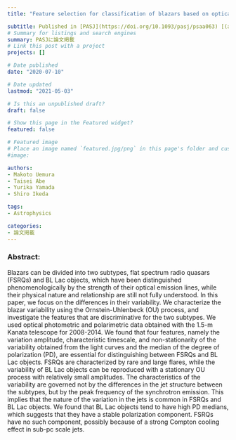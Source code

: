 ```yaml
---
title: "Feature selection for classification of blazars based on optical photometric and polarimetric time-series data"

subtitle: Published in [PASJ](https://doi.org/10.1093/pasj/psaa063) [(arXiv:2006.07792)](https://arxiv.org/abs/2006.07792)
# Summary for listings and search engines
summary: PASJに論文掲載
# Link this post with a project
projects: []

# Date published
date: "2020-07-10"

# Date updated
lastmod: "2021-05-03"

# Is this an unpublished draft?
draft: false

# Show this page in the Featured widget?
featured: false

# Featured image
# Place an image named `featured.jpg/png` in this page's folder and customize its options here.
#image:

authors:
- Makoto Uemura
- Taisei Abe
- Yurika Yamada
- Shiro Ikeda

tags:
- Astrophysics

categories:
- 論文掲載
---
```


### Abstract:

Blazars can be divided into two subtypes, flat spectrum radio quasars (FSRQs) and BL Lac objects, which have been distinguished phenomenologically by the strength of their optical emission lines, while their physical nature and relationship are still not fully understood. In this paper, we focus on the differences in their variability. We characterize the blazar variability using the Ornstein-Uhlenbeck (OU) process, and investigate the features that are discriminative for the two subtypes. We used optical photometric and polarimetric data obtained with the 1.5-m Kanata telescope for 2008-2014. We found that four features, namely the variation amplitude, characteristic timescale, and non-stationarity of the variability obtained from the light curves and the median of the degree of polarization (PD), are essential for distinguishing between FSRQs and BL Lac objects. FSRQs are characterized by rare and large flares, while the variability of BL Lac objects can be reproduced with a stationary OU process with relatively small amplitudes. The characteristics of the variability are governed not by the differences in the jet structure between the subtypes, but by the peak frequency of the synchrotron emission. This implies that the nature of the variation in the jets is common in FSRQs and BL Lac objects. We found that BL Lac objects tend to have high PD medians, which suggests that they have a stable polarization component. FSRQs have no such component, possibly because of a strong Compton cooling effect in sub-pc scale jets.
